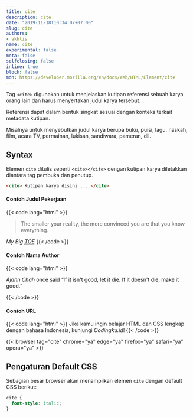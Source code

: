 ```yaml
---
title: cite
description: cite
date: "2019-11-18T10:34:07+07:00"
slug: cite
authors:
- akhlis
name: cite
experimental: false
meta: false
selfclosing: false
inline: true
block: false
mdn: https://developer.mozilla.org/en/docs/Web/HTML/Element/cite
---
```


Tag `<cite>` digunakan untuk menjelaskan kutipan referensi sebuah karya orang lain dan harus menyertakan judul karya tersebut.

Referensi dapat dalam bentuk singkat sesuai dengan konteks terkait metadata kutipan.

Misalnya untuk menyebutkan judul karya berupa buku, puisi, lagu, naskah, film, acara TV, permainan, lukisan, sandiwara, pameran, dll.

## Syntax

Elemen `cite` ditulis seperti `<cite></cite>` dengan kutipan karya diletakkan diantara tag pembuka dan penutup.

```html
<cite> Kutipan karya disini ... </cite>
```

#### Contoh Judul Pekerjaan

{{< code lang="html" >}}
<blockquote>
The smaller your reality, the more convinced you are that you know everything.
</blockquote>
<cite>My Big <abbr title="Theory Of Everything">TOE</abbr></cite>
{{< /code >}}

#### Contoh Nama Author

{{< code lang="html" >}}
<p><cite>Ajahn Chah</cite> once said <q>If it isn't good, let it die. If it doesn't die, make it good.</q></p>
{{< /code >}}

#### Contoh URL

{{< code lang="html" >}}
Jika kamu ingin belajar HTML dan CSS lengkap dengan bahasa Indonesia, kunjungi  <cite>Codingku.id</cite>!
{{< /code >}}

{{< browser tag="cite" chrome="ya" edge="ya" firefox="ya" safari="ya" opera="ya" >}}

## Pengaturan Default CSS

Sebagian besar browser akan menampilkan elemen `cite` dengan default CSS berikut:

```css
cite {
  font-style: italic;
}
```